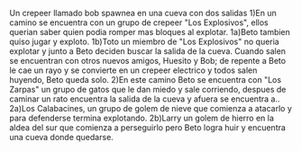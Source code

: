 Un crepeer llamado bob spawnea en una cueva con dos salidas
1)En un camino se encuentra con un grupo de crepeer "Los Explosivos", ellos querian saber quien podia romper
mas bloques al explotar.
1a)Beto tambien quiso jugar y exploto.
1b)Toto un miembro de "Los Explosivos" no queria explotar y junto a Beto deciden buscar la salida de la cueva.
Cuando salen se encuentran con otros nuevos amigos, Huesito y Bob; de repente a Beto le cae un rayo y se convierte
en un crepeer electrico y todos salen huyendo, Beto queda solo.
2)En este camino Beto se encuentra con "Los Zarpas" un grupo de gatos que le dan miedo y sale corriendo, despues
de caminar un rato encuentra la salida de la cueva y afuera se encuentra a..
2a)Los Calabacines, un grupo de golem de nieve que comienza a atacarlo y para defenderse termina explotando.
2b)Larry un golem de hierro en la aldea del sur que comienza a perseguirlo pero Beto logra huir y encuentra una 
cueva donde quedarse. 
